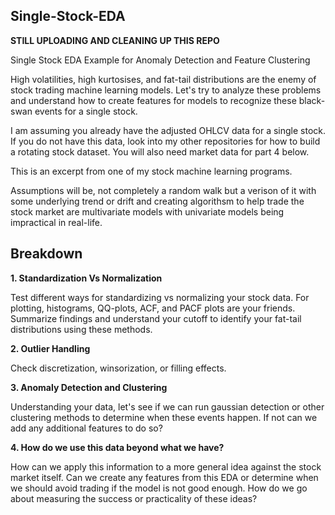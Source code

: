 ## Single-Stock-EDA

**STILL UPLOADING AND CLEANING UP THIS REPO**

Single Stock EDA Example for Anomaly Detection and Feature Clustering

High volatilities, high kurtosises, and fat-tail distributions are the enemy of stock trading machine learning models. Let's try to analyze these problems and understand how to create features for models to recognize these black-swan events for a single stock.

I am assuming you already have the adjusted OHLCV data for a single stock. If you do not have this data, look into my other repositories for how to build a rotating stock dataset. You will also need market data for part 4 below.

This is an excerpt from one of my stock machine learning programs.

Assumptions will be, not completely a random walk but a verison of it with some underlying trend or drift and creating algorithsm to help trade the stock market are multivariate models with univariate models being impractical in real-life. 

## Breakdown

**1. Standardization Vs Normalization**

Test different ways for standardizing vs normalizing your stock data. For plotting, histograms, QQ-plots, ACF, and PACF plots are your friends. Summarize findings and understand your cutoff to identify your fat-tail distributions using these methods. 

**2. Outlier Handling**

Check discretization, winsorization, or filling effects.

**3. Anomaly Detection and Clustering**

Understanding your data, let's see if we can run gaussian detection or other clustering methods to determine when these events happen. If not can we add any additional features to do so?

**4. How do we use this data beyond what we have?**

How can we apply this information to a more general idea against the stock market itself. Can we create any features from this EDA or determine when we should avoid trading if the model is not good enough. How do we go about measuring the success or practicality of these ideas?
